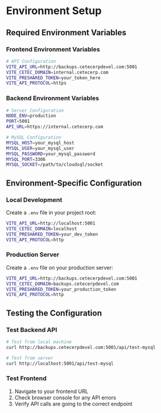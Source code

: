 # Environment Setup

## Required Environment Variables

### Frontend Environment Variables
```bash
# API Configuration
VITE_API_URL=http://backups.cetecerpdevel.com:5001
VITE_CETEC_DOMAIN=internal.cetecerp.com
VITE_PRESHARED_TOKEN=your_token_here
VITE_API_PROTOCOL=https
```

### Backend Environment Variables
```bash
# Server Configuration
NODE_ENV=production
PORT=5001
API_URL=https://internal.cetecerp.com

# MySQL Configuration
MYSQL_HOST=your_mysql_host
MYSQL_USER=your_mysql_user
MYSQL_PASSWORD=your_mysql_password
MYSQL_PORT=3306
MYSQL_SOCKET=/path/to/cloudsql/socket
```

## Environment-Specific Configuration

### Local Development
Create a `.env` file in your project root:
```bash
VITE_API_URL=http://localhost:5001
VITE_CETEC_DOMAIN=localhost
VITE_PRESHARED_TOKEN=your_dev_token
VITE_API_PROTOCOL=http
```

### Production Server
Create a `.env` file on your production server:
```bash
VITE_API_URL=http://backups.cetecerpdevel.com:5001
VITE_CETEC_DOMAIN=backups.cetecerpdevel.com
VITE_PRESHARED_TOKEN=your_production_token
VITE_API_PROTOCOL=http
```

## Testing the Configuration

### Test Backend API
```bash
# Test from local machine
curl http://backups.cetecerpdevel.com:5001/api/test-mysql

# Test from server
curl http://localhost:5001/api/test-mysql
```

### Test Frontend
1. Navigate to your frontend URL
2. Check browser console for any API errors
3. Verify API calls are going to the correct endpoint
